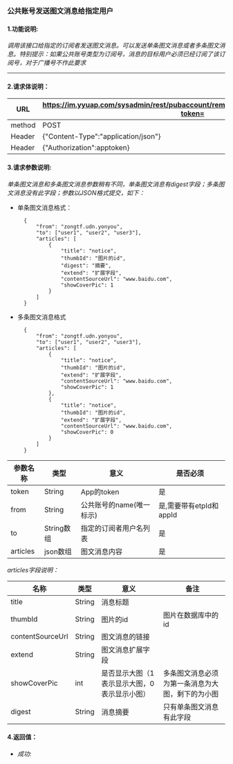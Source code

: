 ### 公共账号发送图文消息给指定用户

#### 1.功能说明:
*调用该接口给指定的订阅者发送图文消息。可以发送单条图文消息或者多条图文消息。特别提示：如果公共账号类型为订阅号，消息的目标用户必须已经订阅了该订阅号，对于广播号不作此要求*
***

#### 2.请求体说明：


|URL|https://im.yyuap.com/sysadmin/rest/pubaccount/remote/sendmixedmessage/accurate?token=|
|----|----|
|method|POST|
|Header|{"Content-Type":"application/json"}|
|Header|{"Authorization":apptoken}|

#### 3.请求参数说明:

*单条图文消息和多条图文消息参数稍有不同，单条图文消息有digest字段；多条图文消息没有此字段；参数以JSON格式提交，如下：*

- 单条图文消息格式：


		{
			"from": "zongtf.udn.yonyou",
			"to": ["user1", "user2", "user3"],
			"articles": [
				{
					"title": "notice",
					"thumbId": "图片的id",
					"digest": "摘要",
					"extend": "扩展字段",
					"contentSourceUrl": "www.baidu.com",
					"showCoverPic": 1
				}
			]
		}



- 多条图文消息格式


		{
			"from": "zongtf.udn.yonyou",
			"to": ["user1", "user2", "user3"],
			"articles": [
				{
					"title": "notice",
					"thumbId": "图片的id",
					"extend": "扩展字段",
					"contentSourceUrl": "www.baidu.com",
					"showCoverPic": 1
				},
				{
					"title": "notice",
					"thumbId": "图片的id",
					"extend": "扩展字段",
					"contentSourceUrl": "www.baidu.com",
					"showCoverPic": 0
				}
			]
		}


|参数名称|类型|意义|是否必须|
|----|----|----|----|
|token|String|App的token|是|
|from|String|公共账号的name(唯一标示)|是,需要带有etpId和appId|
|to|String数组|指定的订阅者用户名列表|是|
|articles|json数组|图文消息内容|是|


*articles字段说明：*


|名称|类型|意义|备注|
|----|----|----|----|
|title|String|消息标题||
|thumbId|String|图片的id|图片在数据库中的id|
|contentSourceUrl|String|图文消息的链接||
|extend|String|图文消息扩展字段||
|showCoverPic|int|是否显示大图（1表示显示大图，0表示显示小图）|多条图文消息必须为第一条消息为大图，剩下的为小图|
|digest|String|消息摘要|只有单条图文消息有此字段|

#### 4.返回值：

- *成功:*

	